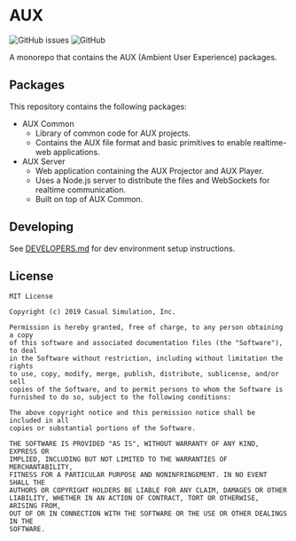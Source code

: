 # AUX

![GitHub issues](https://img.shields.io/github/issues/casual-simulation/aux.svg) ![GitHub](https://img.shields.io/github/license/casual-simulation/aux.svg)

A monorepo that contains the AUX (Ambient User Experience) packages.

## Packages

This repository contains the following packages:

-   AUX Common
    -   Library of common code for AUX projects.
    -   Contains the AUX file format and basic primitives to enable realtime-web applications.
-   AUX Server
    -   Web application containing the AUX Projector and AUX Player.
    -   Uses a Node.js server to distribute the files and WebSockets for realtime communication.
    -   Built on top of AUX Common.

## Developing

See [DEVELOPERS.md](./DEVELOPERS.md) for dev environment setup instructions.

## License

```
MIT License

Copyright (c) 2019 Casual Simulation, Inc.

Permission is hereby granted, free of charge, to any person obtaining a copy
of this software and associated documentation files (the "Software"), to deal
in the Software without restriction, including without limitation the rights
to use, copy, modify, merge, publish, distribute, sublicense, and/or sell
copies of the Software, and to permit persons to whom the Software is
furnished to do so, subject to the following conditions:

The above copyright notice and this permission notice shall be included in all
copies or substantial portions of the Software.

THE SOFTWARE IS PROVIDED "AS IS", WITHOUT WARRANTY OF ANY KIND, EXPRESS OR
IMPLIED, INCLUDING BUT NOT LIMITED TO THE WARRANTIES OF MERCHANTABILITY,
FITNESS FOR A PARTICULAR PURPOSE AND NONINFRINGEMENT. IN NO EVENT SHALL THE
AUTHORS OR COPYRIGHT HOLDERS BE LIABLE FOR ANY CLAIM, DAMAGES OR OTHER
LIABILITY, WHETHER IN AN ACTION OF CONTRACT, TORT OR OTHERWISE, ARISING FROM,
OUT OF OR IN CONNECTION WITH THE SOFTWARE OR THE USE OR OTHER DEALINGS IN THE
SOFTWARE.
```
